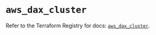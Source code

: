 # `aws_dax_cluster`

Refer to the Terraform Registry for docs: [`aws_dax_cluster`](https://registry.terraform.io/providers/hashicorp/aws/6.8.0/docs/resources/dax_cluster).
